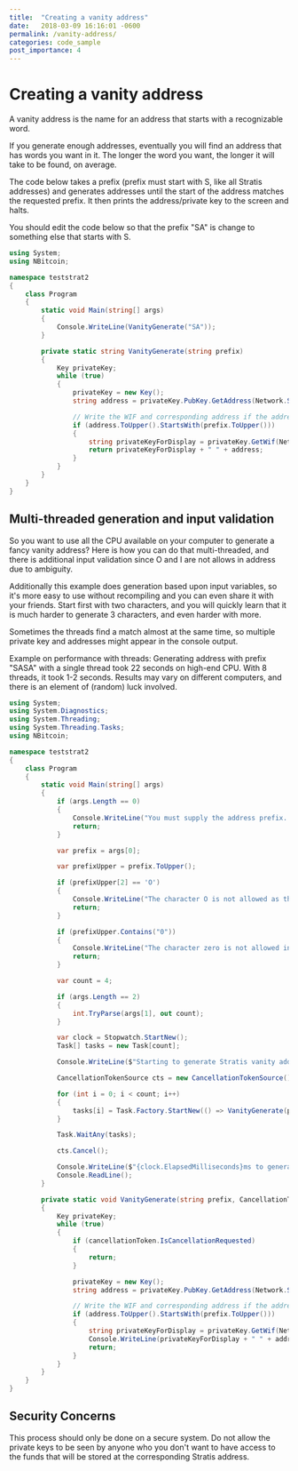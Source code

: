 ```yaml
---
title:  "Creating a vanity address"
date:   2018-03-09 16:16:01 -0600
permalink: /vanity-address/
categories: code_sample
post_importance: 4
---
```


# Creating a vanity address

A vanity address is the name for an address that starts with a recognizable word.

If you generate enough addresses, eventually you will find an address that has words you want in it. The longer the word you want, the longer it will take to be found, on average.

The code below takes a prefix (prefix must start with S, like all Stratis addresses) and generates addresses until the start of the address matches the requested prefix. It then prints the address/private key to the screen and halts.

You should edit the code below so that the prefix "SA" is change to something else that starts with S.

```cs
using System;
using NBitcoin;

namespace teststrat2
{
    class Program
    {
        static void Main(string[] args)
        {
            Console.WriteLine(VanityGenerate("SA"));
        }

        private static string VanityGenerate(string prefix)
        {
            Key privateKey;
            while (true)
            {
                privateKey = new Key();
                string address = privateKey.PubKey.GetAddress(Network.StratisMain).ToString();

                // Write the WIF and corresponding address if the address matches the desired format
                if (address.ToUpper().StartsWith(prefix.ToUpper()))
                {
                    string privateKeyForDisplay = privateKey.GetWif(Network.StratisMain).ToWif();
                    return privateKeyForDisplay + " " + address;
                }
            }
        }
    }
}
```

## Multi-threaded generation and input validation

So you want to use all the CPU available on your computer to generate a fancy vanity address?
Here is how you can do that multi-threaded, and there is additional input validation since O
and I are not allows in address due to ambiguity.

Additionally this example does generation based upon input variables, so it's more easy to use
without recompiling and you can even share it with your friends. Start first with two characters, and you
will quickly learn that it is much harder to generate 3 characters, and even harder with more.

Sometimes the threads find a match almost at the same time, so multiple private key and addresses might
appear in the console output.

Example on performance with threads: Generating address with prefix "SASA" with a single thread took
22 seconds on high-end CPU. With 8 threads, it took 1-2 seconds. Results may vary on different computers,
and there is an element of (random) luck involved.


```cs
using System;
using System.Diagnostics;
using System.Threading;
using System.Threading.Tasks;
using NBitcoin;

namespace teststrat2
{
    class Program
    {
        static void Main(string[] args)
        {
            if (args.Length == 0)
            {
                Console.WriteLine("You must supply the address prefix. You can also specify number of threads, as the second parameter. E.g. \"dotnet teststart2.dll \"HI\" 10\".");
                return;
            }

            var prefix = args[0];

            var prefixUpper = prefix.ToUpper();

            if (prefixUpper[2] == 'O')
            {
                Console.WriteLine("The character O is not allowed as th second letter.");
                return;
            }

            if (prefixUpper.Contains("0"))
            {
                Console.WriteLine("The character zero is not allowed in addresses.");
                return;
            }

            var count = 4;

            if (args.Length == 2)
            {
                int.TryParse(args[1], out count);
            }

            var clock = Stopwatch.StartNew();
            Task[] tasks = new Task[count];

            Console.WriteLine($"Starting to generate Stratis vanity address with prefix \"{prefix}\" and using {count} threads.");

            CancellationTokenSource cts = new CancellationTokenSource();

            for (int i = 0; i < count; i++)
            {
                tasks[i] = Task.Factory.StartNew(() => VanityGenerate(prefix, cts.Token));
            }

            Task.WaitAny(tasks);

            cts.Cancel();

            Console.WriteLine($"{clock.ElapsedMilliseconds}ms to generate private key and address. Press enter to exit.");
            Console.ReadLine();
        }

        private static void VanityGenerate(string prefix, CancellationToken cancellationToken)
        {
            Key privateKey;
            while (true)
            {
                if (cancellationToken.IsCancellationRequested)
                {
                    return;
                }

                privateKey = new Key();
                string address = privateKey.PubKey.GetAddress(Network.StratisMain).ToString();

                // Write the WIF and corresponding address if the address matches the desired format
                if (address.ToUpper().StartsWith(prefix.ToUpper()))
                {
                    string privateKeyForDisplay = privateKey.GetWif(Network.StratisMain).ToWif();
                    Console.WriteLine(privateKeyForDisplay + " " + address);
                    return;
                }
            }
        }
    }
}

```

## Security Concerns

This process should only be done on a secure system. Do not allow the private keys to be seen by anyone who you don't want to have access to the funds that will be stored at the corresponding Stratis address.